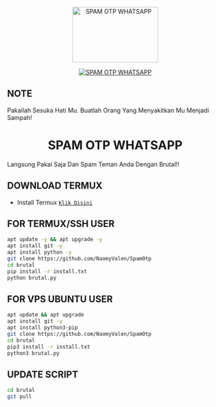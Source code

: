 <p align="center">
<a href="#"><img src="https://telegra.ph/file/513705cc3b283b556ef3c.png" alt="SPAM OTP WHATSAPP" width="200" height="130"/></a>


</p>
<p align="center">
<a href="#"><img title="SPAM OTP WHATSAPP" src="https://img.shields.io/badge/BRUTAL SPAM WHATSAPP-green?colorA=%23ff0000&colorB=%23017e40&style=for-the-badge"></a>
</p>

## NOTE
Pakailah Sesuka Hati Mu. Buatlah Orang Yang Menyakitkan Mu Menjadi Sampah!

<h1 align="center">SPAM OTP WHATSAPP</h1>

Langsung Pakai Saja Dan Spam Teman Anda Dengan Brutal!!

## DOWNLOAD TERMUX 
* Install Termux [`Klik Disini`](https://f-droid.org/repo/com.termux_118.apk)

## FOR TERMUX/SSH USER
```bash
apt update -y && apt upgrade -y
apt install git -y
apt install python -y
git clone https://github.com/NaomyValen/SpamOtp
cd brutal
pip install -r install.txt
python brutal.py
```

## FOR VPS UBUNTU USER
```bash
apt update && apt upgrade
apt install git -y
apt install python3-pip
git clone https://github.com/NaomyValen/SpamOtp
cd brutal
pip3 install -r install.txt
python3 brutal.py
```

## UPDATE SCRIPT
```bash
cd brutal
git pull
```
